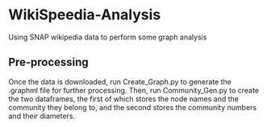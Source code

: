 # WikiSpeedia-Analysis
Using SNAP wikipedia data to perform some graph analysis

## Pre-processing
Once the data is downloaded, run Create_Graph.py to generate the .graphml file for further processing.
Then, run Community_Gen.py to create the two dataframes, the first of which stores the node names and the community they belong to, and the second stores the community numbers and their diameters.
